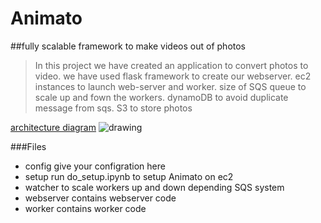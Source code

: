 # Animato

##fully scalable framework to make videos out of photos

>In this project we have created an application to convert photos to video.
>we have used flask framework to create our webserver. ec2 instances to launch web-server
>and worker. size of SQS queue to scale up and fown the workers. dynamoDB to avoid duplicate
>message from sqs. S3 to store photos

[architecture diagram]
![drawing](https://github.com/nravi89/animato/blob/master/architecture.JPG)

###Files

* config	give your configration here
* setup  	run do_setup.ipynb to setup Animato on ec2
* watcher	to scale workers up and down depending SQS system
* webserver	contains webserver code
* worker        contains worker code


[architecture diagram]:https://github.com/nravi89/animato/blob/master/architecture.JPG


